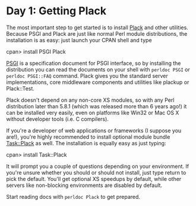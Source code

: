 # Day 1: Getting Plack

The most important step to get started is to install [Plack][1] and other utilities. Because PSGI and Plack are just like normal Perl module distributions, the installation is as easy: just launch your CPAN shell and type

cpan> install PSGI Plack

[PSGI][2] is a specification document for PSGI interface, so by installing the distribution you can read the documents on your shell with `perldoc PSGI` or `perldoc PSGI::FAQ` command. Plack gives you the standard server implementations, core middleware components and utilities like plackup or Plack::Test.

Plack doesn't depend on any non-core XS modules, so with any Perl distribution later than 5.8.1 (which was released more than 6 years ago!) it can be installed very easily, even on platforms like Win32 or Mac OS X without developer tools (i.e. C compilers).

If you're a developer of web applications or frameworks (I suppose you are!), you're highly recommended to install optional module bundle [Task::Plack][3] as well. The installation is equally easy as just typing:

cpan&gt; install Task::Plack

It will prompt you a couple of questions depending on your environment. If you're unsure whether you should or should not install, just type return to pick the default. You'll get optional XS speedups by default, while other servers like non-blocking environments are disabled by default.

Start reading docs with `perldoc Plack` to get prepared.

  [1]: http://search.cpan.org/dist/Plack
  [2]: http://search.cpan.org/dist/PSGI
  [3]: http://search.cpan.org/dist/Task-Plack